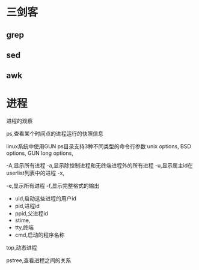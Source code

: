 

# 三剑客


## grep


## sed



## awk









# 进程


进程的观察 

ps,查看某个时间点的进程运行的快照信息



linux系统中使用GUN ps目录支持3种不同类型的命令行参数
unix options,
BSD options,
GUN long options,

-A,显示所有进程
-a,显示除控制进程和无终端进程外的所有进程
-u,显示属主id在userlist列表中的进程
-x,

-e,显示所有进程
-f,显示完整格式的输出



- uid,启动这些进程的用户id
- pid,进程id
- ppid,父进程id
- stime,
- tty,终端
- cmd,启动的程序名称















top,动态进程


pstree,查看进程之间的关系






